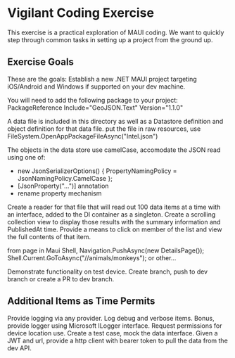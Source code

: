 # Vigilant Coding Exercise
This exercise is a practical exploration of MAUI coding.
We want to quickly step through common tasks in setting up a project from the ground up.

## Exercise Goals
These are the goals:
Establish a new .NET MAUI project targeting iOS/Android and Windows if supported on your dev machine.

You will need to add the following package to your project:
PackageReference Include="GeoJSON.Text" Version="1.1.0" 
  
A data file is included in this directory as well as a Datastore definition and object definition for that data file.
put the file in raw resources, use FileSystem.OpenAppPackageFileAsync("Intel.json")

The objects in the data store use camelCase, accomodate the JSON read using one of:
  * new JsonSerializerOptions()
        {
            PropertyNamingPolicy = JsonNamingPolicy.CamelCase
        };
  * [JsonProperty("...")] annotation
  * rename property
mechanism

Create a reader for that file that will read out 100 data items at a time with an interface, added to the DI container as a singleton.
Create a scrolling collection view to display those results with the summary information and PublishedAt time.
Provide a means to click on member of the list and view the full contents of that item.

from page in Maui Shell, Navigation.PushAsync(new DetailsPage());
Shell.Current.GoToAsync("//animals/monkeys");
or other...

Demonstrate functionality on test device.
Create branch, push to dev branch or create a PR to dev branch.

## Additional Items as Time Permits
Provide logging via any provider.  Log debug and verbose items.  Bonus, provide logger using Microsoft ILogger<X> interface.
Request permissions for device location use.
Create a test case, mock the data interface.
Given a JWT and url, provide a http client with bearer token to pull the data from the dev API.

